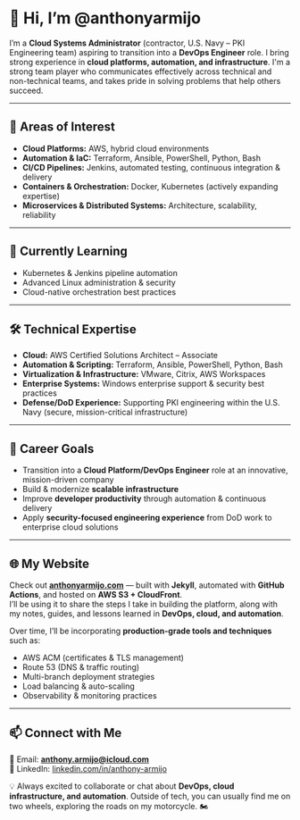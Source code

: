 # 👋 Hi, I’m @anthonyarmijo  

I’m a **Cloud Systems Administrator** (contractor, U.S. Navy – PKI Engineering team) aspiring to transition into a **DevOps Engineer** role. I bring strong experience in **cloud platforms, automation, and infrastructure**. I'm a strong team player who communicates effectively across technical and non-technical teams, and takes pride in solving problems that help others succeed.

---

## 🚀 Areas of Interest  
- **Cloud Platforms:** AWS, hybrid cloud environments  
- **Automation & IaC:** Terraform, Ansible, PowerShell, Python, Bash  
- **CI/CD Pipelines:** Jenkins, automated testing, continuous integration & delivery  
- **Containers & Orchestration:** Docker, Kubernetes (actively expanding expertise)  
- **Microservices & Distributed Systems:** Architecture, scalability, reliability  

---

## 🌱 Currently Learning  
- Kubernetes & Jenkins pipeline automation  
- Advanced Linux administration & security  
- Cloud-native orchestration best practices  

---

## 🛠 Technical Expertise  
- **Cloud:** AWS Certified Solutions Architect – Associate  
- **Automation & Scripting:** Terraform, Ansible, PowerShell, Python, Bash  
- **Virtualization & Infrastructure:** VMware, Citrix, AWS Workspaces  
- **Enterprise Systems:** Windows enterprise support & security best practices  
- **Defense/DoD Experience:** Supporting PKI engineering within the U.S. Navy (secure, mission-critical infrastructure)  

---

## 🎯 Career Goals  
- Transition into a **Cloud Platform/DevOps Engineer** role at an innovative, mission-driven company  
- Build & modernize **scalable infrastructure**  
- Improve **developer productivity** through automation & continuous delivery  
- Apply **security-focused engineering experience** from DoD work to enterprise cloud solutions  

---

## 🌐 My Website  
Check out **[anthonyarmijo.com](https://anthonyarmijo.com)** — built with **Jekyll**, automated with **GitHub Actions**, and hosted on **AWS S3 + CloudFront**.  
I’ll be using it to share the steps I take in building the platform, along with my notes, guides, and lessons learned in **DevOps, cloud, and automation**.  

Over time, I’ll be incorporating **production-grade tools and techniques** such as:  
- AWS ACM (certificates & TLS management)  
- Route 53 (DNS & traffic routing)  
- Multi-branch deployment strategies  
- Load balancing & auto-scaling  
- Observability & monitoring practices

---

## 📫 Connect with Me  
📧 Email: **anthony.armijo@icloud.com**  
🔗 LinkedIn: [linkedin.com/in/anthony-armijo](https://linkedin.com/in/anthony-armijo)  

💡 Always excited to collaborate or chat about **DevOps, cloud infrastructure, and automation**. Outside of tech, you can usually find me on two wheels, exploring the roads on my motorcycle. 🏍️